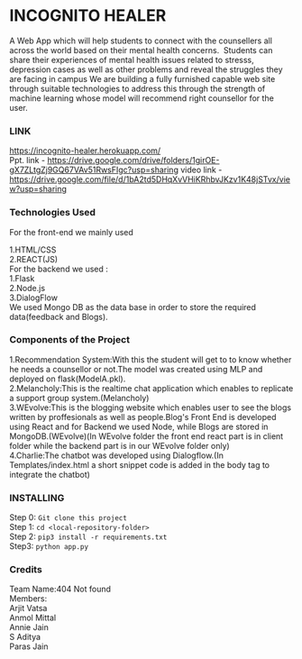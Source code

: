 # INCOGNITO HEALER
A Web App which will help students to connect with the counsellers all across the world based on their mental health concerns. 
Students can share their experiences of mental health issues related to stresss, depression cases as well as other problems and reveal the struggles they are facing in campus
We are building a fully furnished capable web site through suitable technologies to address this through the strength of machine learning whose model will recommend right counsellor for the user.
### LINK
https://incognito-healer.herokuapp.com/ <br>
Ppt. link - https://drive.google.com/drive/folders/1girOE-gX7ZLtgZj9GQ67VAv51RwsFIgc?usp=sharing
video link - https://drive.google.com/file/d/1bA2td5DHqXvVHiKRhbvJKzv1K48jSTvx/view?usp=sharing

### Technologies Used
For the front-end we mainly used 

1.HTML/CSS<br>
2.REACT(JS)<br>
For the backend we used :<br>
1.Flask<br>
2.Node.js<br>
3.DialogFlow<br>
We used Mongo DB as the data base in order to store the required data(feedback and Blogs).
### Components of the Project
1.Recommendation System:With this the student will get to to know whether he needs a counsellor or not.The model was created using MLP and deployed on flask(ModelA.pkl).<br>
2.Melancholy:This is the realtime chat application which enables to replicate a support group system.(Melancholy)<br>
3.WEvolve:This is the blogging website which enables user to see the blogs written by proffesionals as well as people.Blog's Front End is developed using React and for Backend we used Node, while Blogs are stored in MongoDB.(WEvolve)(In WEvolve folder the front end react part is in client folder while the backend part is in our WEvolve folder only)<br>
4.Charlie:The chatbot was developed using Dialogflow.(In Templates/index.html a short snippet code is added in the body tag to integrate the chatbot)<br>
### INSTALLING
Step 0: ```Git clone this project```<br>
Step 1: ```cd <local-repository-folder>``` <br>
Step 2: ```pip3 install -r requirements.txt```<br>
Step3: ```python app.py```<br>
### Credits
Team Name:404 Not found<br>
Members:<br>
Arjit Vatsa<br>
Anmol Mittal<br>
Annie Jain<br>
S Aditya<br>
Paras Jain<br>
